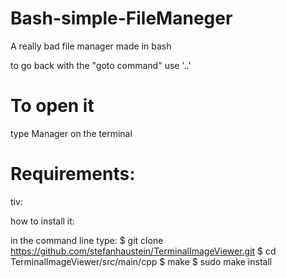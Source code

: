 # Bash-simple-FileManeger
A really bad file manager made in bash

to go back with the "goto command" use '..'

# To open it
type Manager on the terminal

# Requirements:
tiv:

how to install it:

in the command line type:
$ git clone https://github.com/stefanhaustein/TerminalImageViewer.git
$ cd TerminalImageViewer/src/main/cpp
$ make
$ sudo make install
